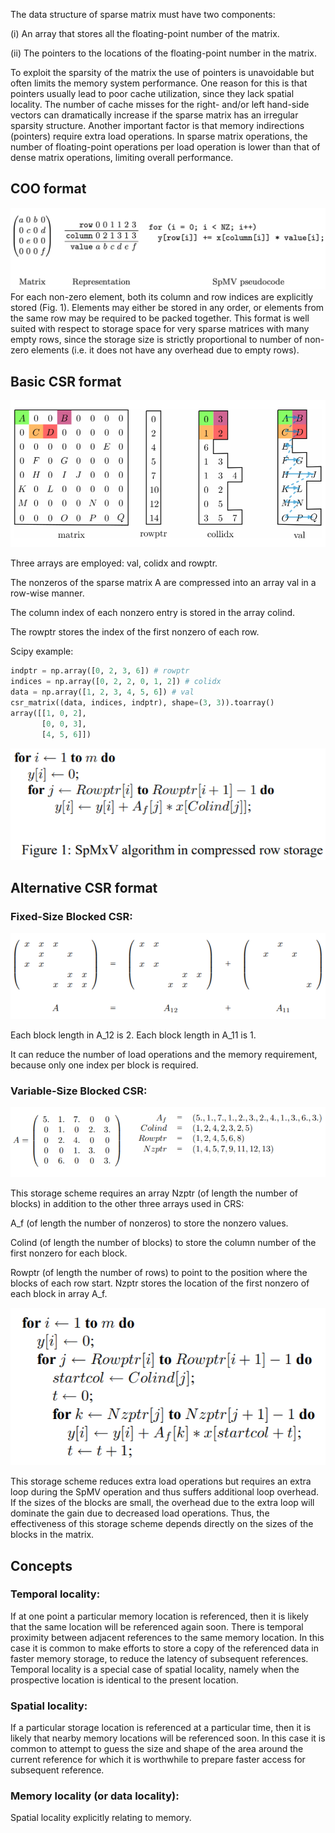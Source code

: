 The data structure of sparse matrix must have two components:

(i) An array that stores all the floating-point number of the matrix.

(ii) The pointers to the locations of the floating-point number in the matrix.

To exploit the sparsity of the matrix the use of pointers is unavoidable but often limits the memory system performance.
One reason for this is that pointers usually lead to poor cache utilization, since they lack spatial locality. The number of cache misses for the right- and/or left hand-side vectors can dramatically increase if the sparse matrix has an irregular sparsity structure.
Another important factor is that memory indirections (pointers) require extra load operations. In sparse matrix operations, the number of floating-point operations per load operation is lower than that of dense matrix operations, limiting overall performance.

## COO format
![Alt text](https://github.com/YYCHEN-299/Scientific-Computing-Individual-Research-Project/blob/main/docs/img/coo_format.png)
For each non-zero element, both its column and row indices are explicitly stored (Fig. 1). Elements may either be stored in any order, or elements from the same row may be required to be packed together. This format is well suited with respect to storage space for very sparse matrices with many empty rows, since the storage size is strictly proportional to number of non-zero elements (i.e. it does not have any overhead due to empty rows).

## Basic CSR format
![Alt text](https://github.com/YYCHEN-299/Scientific-Computing-Individual-Research-Project/blob/main/docs/img/csr_format.png)

Three arrays are employed: val, colidx and rowptr.

The nonzeros of the sparse matrix A are compressed into an array val in a row-wise manner. 

The column index of each nonzero entry is stored in the array colind.

The rowptr stores the index of the first nonzero of each row.

Scipy example:
``` Python
indptr = np.array([0, 2, 3, 6]) # rowptr
indices = np.array([0, 2, 2, 0, 1, 2]) # colidx
data = np.array([1, 2, 3, 4, 5, 6]) # val
csr_matrix((data, indices, indptr), shape=(3, 3)).toarray()
array([[1, 0, 2],
       [0, 0, 3],
       [4, 5, 6]])
```

![Alt text](https://github.com/YYCHEN-299/Scientific-Computing-Individual-Research-Project/blob/main/docs/img/csr_SpMV_algo.png)

## Alternative CSR format
### Fixed-Size Blocked CSR:
![Alt text](https://github.com/YYCHEN-299/Scientific-Computing-Individual-Research-Project/blob/main/docs/img/fixed-size_bcsr_format.png)

Each block length in A_12 is 2. Each block length in A_11 is 1.

It can reduce the number of load operations and the memory requirement, because only one index per block is required.

### Variable-Size Blocked CSR:
![Alt text](https://github.com/YYCHEN-299/Scientific-Computing-Individual-Research-Project/blob/main/docs/img/variable-size_bcsr_format.png)

This storage scheme requires an array Nzptr (of length the number of blocks) in addition to the other three arrays used in CRS:

A_f (of length the number of nonzeros) to store the nonzero values.

Colind (of length the number of blocks) to store the column number of the first nonzero for each block.

Rowptr (of length the number of rows) to point to the position where the blocks of each row start. Nzptr stores the location of the first nonzero of each block in array A_f.

![Alt text](https://github.com/YYCHEN-299/Scientific-Computing-Individual-Research-Project/blob/main/docs/img/bcsr_SpMV_algo.png)

This storage scheme reduces extra load operations but requires an extra loop during the SpMV operation and thus suffers additional loop overhead. If the sizes of the blocks are small, the overhead due to the extra loop will dominate the gain due to decreased load operations. Thus, the effectiveness of this storage scheme depends directly on the sizes of the blocks in the matrix.

## Concepts
### Temporal locality:
If at one point a particular memory location is referenced, then it is likely that the same location will be referenced again soon. There is temporal proximity between adjacent references to the same memory location. In this case it is common to make efforts to store a copy of the referenced data in faster memory storage, to reduce the latency of subsequent references. Temporal locality is a special case of spatial locality, namely when the prospective location is identical to the present location.

### Spatial locality:
If a particular storage location is referenced at a particular time, then it is likely that nearby memory locations will be referenced soon. In this case it is common to attempt to guess the size and shape of the area around the current reference for which it is worthwhile to prepare faster access for subsequent reference.

### Memory locality (or data locality):
Spatial locality explicitly relating to memory.
